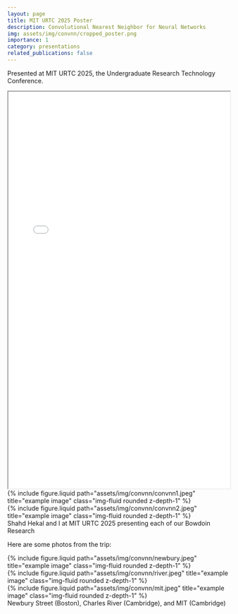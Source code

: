 ```yaml
---
layout: page
title: MIT URTC 2025 Poster
description: Convolutional Nearest Neighbor for Neural Networks
img: assets/img/convnn/cropped_poster.png
importance: 1
category: presentations
related_publications: false
---
```


Presented at MIT URTC 2025, the Undergraduate Research Technology Conference.
<iframe src="/assets/pdf/convnn-poster.pdf" width="100%" height="900px"></iframe>


<div class="row justify-content-sm-center">
    <div class="col-sm-7 mt-3 mt-md-0">
        {% include figure.liquid path="assets/img/convnn/convnn1.jpeg" title="example image" class="img-fluid rounded z-depth-1" %}
    </div>
    <div class="col-sm-4 mt-3 mt-md-0">
        {% include figure.liquid path="assets/img/convnn/convnn2.jpeg" title="example image" class="img-fluid rounded z-depth-1" %}
    </div>
</div>
<div class="caption">
    Shahd Hekal and I at MIT URTC 2025 presenting each of our Bowdoin Research
</div>

Here are some photos from the trip: 
<div class="row justify-content-sm-center">
    <div class="col-sm-4 mt-3 mt-md-0">
        {% include figure.liquid path="assets/img/convnn/newbury.jpeg" title="example image" class="img-fluid rounded z-depth-1" %}
    </div>
    <div class="col-sm-4 mt-3 mt-md-0">
        {% include figure.liquid path="assets/img/convnn/river.jpeg" title="example image" class="img-fluid rounded z-depth-1" %}
    </div>
    <div class="col-sm-4 mt-3 mt-md-0">
        {% include figure.liquid path="assets/img/convnn/mit.jpeg" title="example image" class="img-fluid rounded z-depth-1" %}
    </div>
</div>
<div class="caption">
    Newbury Street (Boston), Charles River (Cambridge), and MIT (Cambridge)
</div>
